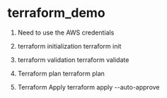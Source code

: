 # terraform_demo
1. Need to use the AWS credentials

2. terraform initialization
    terraform init

3. terraform validation
    terraform validate

4. Terraform plan
    terraform plan

5. Terraform Apply
    terraform apply --auto-approve
